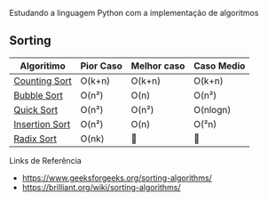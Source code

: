 Estudando a linguagem Python com a implementação de algoritmos


## Sorting
Algoritimo | Pior Caso | Melhor caso | Caso Medio
-----------|-------- | ---|---
[Counting Sort]('/Sorting/Sorting/'#counting) | O(k+n) | O(k+n)| O(k+n)
[Bubble Sort]('/Sorting/Sorting/'#bubble) | O(n²) | O(n) | O(n²)
[Quick Sort]('/Sorting/Sorting/'#quick) | O(n²) | O(n²) | O(nlogn)
[Insertion Sort]('/Sorting/Sorting/'#insertion) | O(n²) | O(n) | O(²n)
[Radix Sort](./Sorting/Sorting/#radix) | O(nk)| :construction: | :construction:


Links de Referência
* https://www.geeksforgeeks.org/sorting-algorithms/
* https://brilliant.org/wiki/sorting-algorithms/
